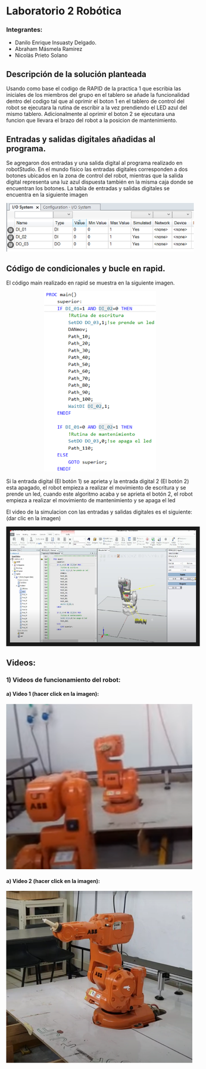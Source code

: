 
# Laboratorio 2 Robótica

### Integrantes: 
- Danilo Enrique Insuasty Delgado.
- Abraham Másmela Ramirez
- Nicolás Prieto Solano
## Descripción de la solución planteada
<p>Usando como base el codigo de RAPID de la practica 1 que escribia las iniciales de los miembros del grupo en el tablero se añade la funcionalidad dentro del codigo tal que al oprimir el boton 1 en el tablero de control del robot se ejecutara la rutina de escribir a la vez prendiendo el LED azul del mismo tablero. Adicionalmente al oprimir el boton 2 se ejecutara una funcion que llevara el brazo del robot a la posicion de mantenimiento.</p>

## Entradas y salidas digitales añadidas al programa.
Se agregaron dos entradas y una salida digital al programa realizado en robotStudio. En el mundo físico las entradas digitales corresponden a dos botones ubicados en la zona de control del robot, mientras que la salida digital representa una luz azul dispuesta también en la misma caja donde se encuentran los botones.
La tabla de entradas y salidas digitales se encuentra en la siguiente imagen

<div>
<p style = 'text-align:center;' align="center">
<img src="https://github.com/NicolasPrietoS/RoboticaLab2_Abraham_Danilo_Nicolas_2023/blob/main/imagenes/imagen%20entradas%20digitales1.png" width="600px" >
</p>
</div>

## Código de condicionales y bucle en rapid.
El código main realizado en rapid se muestra en la siguiente imagen.

<div>
<p style = 'text-align:center;' align="center">
<img src="https://github.com/NicolasPrietoS/RoboticaLab2_Abraham_Danilo_Nicolas_2023/blob/main/imagenes/codigo%20rapid.png" width="300px" >
</p>
</div>

Si la entrada digital (El botón 1) se aprieta y la entrada digital 2 (El botón 2) esta apagado, el robot empieza a realizar el movimiento de escritura y se prende un led, cuando este algoritmo acaba y se aprieta el botón 2, el robot empieza a realizar el movimiento de mantenimiento y se apaga el led

El video de la simulacion con las entradas y salidas digitales es el siguiente: (dar clic en la imagen)

<a href="https://youtube.com/shorts/9Qv1UK5hy0I" target="_blank"><img src="https://github.com/NicolasPrietoS/RoboticaLab2_Abraham_Danilo_Nicolas_2023/blob/main/imagenes/imgagen%20video%20simu.png" 
alt="IMAGE ALT TEXT HERE" width="500" height="300" border="10" /></a>


<h2>Videos:</h2>

<h3>1) Videos de funcionamiento del robot:</h3>
  <h4>a) Video 1 (hacer click en la imagen):</h4>
  <a href="https://youtu.be/UBZBv8D7sB0" target='_blank'><img width=500px src="Videos/image_2023-04-15_195242575.png"/></a>
  <h4>a) Video 2 (hacer click en la imagen):</h4>
  <a href="https://youtu.be/Xxzc5nZoff8" target='blank'><img width=500px src="Videos/Miniatura1.png"/></a>
